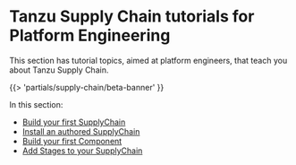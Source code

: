 # Tanzu Supply Chain tutorials for Platform Engineering

This section has tutorial topics, aimed at platform engineers, that teach you about Tanzu Supply
Chain.

{{> 'partials/supply-chain/beta-banner' }}

In this section:

- [Build your first SupplyChain](./my-first-supply-chain.hbs.md)
- [Install an authored SupplyChain](./install-supply-chain.hbs.md)
- [Build your first Component](./my-first-component.hbs.md)
- [Add Stages to your SupplyChain](./add-stages-supply-chain.hbs.md)